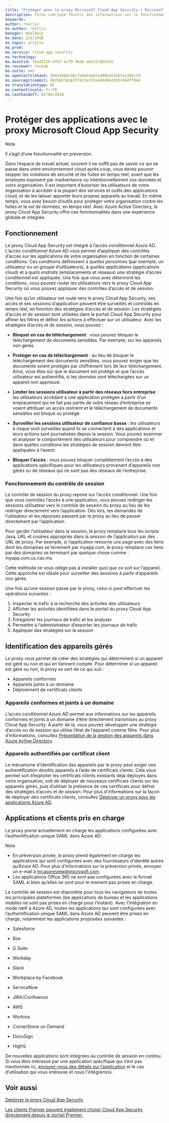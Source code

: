 ```yaml
---
title: "Protéger avec le proxy Microsoft Cloud App Security | Microsoft Docs"
description: Cette rubrique fournit des informations sur le fonctionnement du proxy Cloud App Security.
keywords: 
author: rkarlin
ms.author: rkarlin
manager: mbaldwin
ms.date: 2/6/2018
ms.topic: article
ms.prod: 
ms.service: cloud-app-security
ms.technology: 
ms.assetid: 35a43120-bf67-4cf9-9b48-ebe157dbbd18
ms.reviewer: reutam
ms.suite: ems
ms.openlocfilehash: 850436b8cb0c7a8e63a67a408ba51b6fecd9ac19
ms.sourcegitcommit: 8bfb8236b83f7423e73fe449d662935c084ff844
ms.translationtype: HT
ms.contentlocale: fr-FR
ms.lasthandoff: 02/09/2018
---
```

# <a name="protect-apps-with-microsoft-cloud-app-security-proxy"></a>Protéger des applications avec le proxy Microsoft Cloud App Security

> [!NOTE]
> Il s’agit d’une fonctionnalité en préversion.


Dans l’espace de travail actuel, souvent il ne suffit pas de savoir ce qui se passe dans votre environnement cloud après coup, vous devez pouvoir stopper les violations de sécurité et les fuites en temps réel, avant que les employés exposent par inadvertance ou intentionnellement vos données et votre organisation. Il est important d’autoriser les utilisateurs de votre organisation à accéder à la plupart des services et outils des applications cloud, et de les laisser apporter leurs propres appareils au travail. En même temps, vous avez besoin d’outils pour protéger votre organisation contre les fuites et le vol de données, en temps réel. Avec Azure Active Directory, le proxy Cloud App Security offre ces fonctionnalités dans une expérience globale et intégrée.

## <a name="how-it-works"></a>Fonctionnement

Le proxy Cloud App Security est intégré à l’accès conditionnel Azure AD. L’accès conditionnel Azure AD vous permet d’appliquer des contrôles d’accès sur les applications de votre organisation en fonction de certaines conditions. Ces conditions définissent à *quelles personnes* (par exemple, un utilisateur ou un groupe d’utilisateurs), à *quelles applications* (applications cloud) et à *quels endroits* (emplacements et réseaux) une stratégie d’accès conditionnel est appliquée. Une fois que vous avez déterminé les conditions, vous pouvez router les utilisateurs vers le proxy Cloud App Security où vous pouvez appliquer des contrôles d’accès et de session.

Une fois qu’un utilisateur est routé vers le proxy Cloud App Security, ses accès et ses sessions d’application peuvent être surveillés et contrôlés en temps réel, en fonction des stratégies d’accès et de session. Les stratégies d’accès et de session sont utilisées dans le portail Cloud App Security pour affiner les filtres et définir les actions à effectuer sur un utilisateur. Avec les stratégies d’accès et de session, vous pouvez :

-   **Bloquer en cas de téléchargement** : vous pouvez bloquer le téléchargement de documents sensibles. Par exemple, sur les appareils non gérés.

-   **Protéger en cas de téléchargement** : au lieu de bloquer le téléchargement des documents sensibles, vous pouvez exiger que les documents soient protégés par chiffrement lors de leur téléchargement. Ainsi, vous êtes sûr que le document est protégé et que l’accès utilisateur est authentifié, si les données sont téléchargées sur un appareil non approuvé. 

-   **Limiter les sessions utilisateur à partir des réseaux hors entreprise** : les utilisateurs accédant à une application protégée à partir d’un emplacement qui ne fait pas partie de votre réseau d’entreprise se voient attribuer un accès restreint et le téléchargement de documents sensibles est bloqué ou protégé.

-   **Surveiller les sessions utilisateur de confiance basse** : les utilisateurs à risque sont surveillés quand ils se connectent à des applications et leurs actions sont journalisées depuis la session. Vous pouvez examiner et analyser le comportement des utilisateurs pour comprendre où et dans quelles conditions les stratégies de session devront être appliquées à l’avenir. 

- **Bloquer l’accès** : vous pouvez bloquer complètement l’accès à des applications spécifiques pour les utilisateurs provenant d’appareils non gérés ou de réseaux qui ne sont pas des réseaux de l’entreprise.


### <a name="how-session-control-works"></a>Fonctionnement du contrôle de session

Le contrôle de session du proxy repose sur l’accès conditionnel. Une fois que vous contrôlez l’accès à une application, vous pouvez rediriger les sessions utilisateur vers le contrôle de session du proxy au lieu de les rediriger directement vers l’application. Dès lors, les demandes de l’utilisateur et les réponses passent par le proxy au lieu de passer directement par l’application.

Pour garder l’utilisateur dans la session, le proxy remplace tous les scripts Java, URL et cookies appropriés dans la session de l’application par des URL de proxy. Par exemple, si l’application retourne une page avec des liens dont les domaines se terminent par myapp.com, le proxy remplace ces liens par des domaines se terminant par quelque chose comme : myapp.com.us.cas.ms. 

Cette méthode ne vous oblige pas à installer quoi que ce soit sur l’appareil. Cette approche est idéale pour surveiller des sessions à partir d’appareils non gérés. 

Une fois qu’une session passe par le proxy, celui-ci peut effectuer les opérations suivantes :
1. Inspecter le trafic à la recherche des activités des utilisateurs
3. Afficher les activités identifiées dans le portail du proxy Cloud App Security
2. Enregistrer les journaux de trafic et les analyser
3. Permettre à l’administrateur d’exporter les journaux de trafic
4. Appliquer des stratégies sur la session

## <a name="managed-device-identification"></a>Identification des appareils gérés

Le proxy vous permet de créer des stratégies qui déterminent si un appareil est géré ou non et qui en tiennent compte. Pour déterminer si un appareil est géré ou non, le proxy se sert de ce qui suit :

-   Appareils conformes 
-   Appareils joints à un domaine 
-   Déploiement de certificats clients
 
 
### <a name="compliant-and-domain-joined-devices"></a>Appareils conformes et joints à un domaine
L’accès conditionnel Azure AD permet aux informations sur les appareils conformes et joints à un domaine d’être directement transmises au proxy Cloud App Security. À partir de là, vous pouvez développer une stratégie d’accès ou de session qui utilise l’état de l’appareil comme filtre.
Pour plus d’informations, consultez [Présentation de la gestion des appareils dans Azure Active Directory](https://docs.microsoft.com/azure/active-directory/device-management-introduction). 

### <a name="client-certificate-authenticated-devices"></a>Appareils authentifiés par certificat client

Le mécanisme d’identification des appareils par le proxy peut exiger une authentification desdits appareils à l’aide de certificats clients. Cela vous permet soit d’exploiter les certificats clients existants déjà déployés dans votre organisation, soit de déployer de nouveaux certificats clients sur les appareils gérés, puis d’utiliser la présence de ces certificats pour définir des stratégies d’accès et de session. Pour plus d’informations sur la façon de déployer des certificats clients, consultez [Déployer un proxy pour les applications Azure AD](proxy-deployment-aad.md).
 
## <a name="supported-apps-and-clients"></a>Applications et clients pris en charge

Le proxy prend actuellement en charge les applications configurées avec l’authentification unique SAML dans Azure AD. 

> [!NOTE]
> - En préversion privée, le proxy prend également en charge les applications qui sont configurées avec des fournisseurs d’identité autres qu’Azure AD. Pour plus d’informations sur la préversion privée, envoyez un e-mail à mcaspreview@microsoft.com.
> - Les applications Office 365 ne sont pas configurées avec le format SAML si bien qu’elles ne sont pour le moment pas prises en charge.

Le contrôle de session est disponible pour tous les navigateurs de toutes les principales plateformes (les applications de bureau et les applications mobiles ne sont pas prises en charge pour l’instant). Avec l’intégration en mode natif à Azure AD, toutes les applications qui sont configurées avec l’authentification unique SAML dans Azure AD peuvent être prises en charge, notamment les applications proposées suivantes :

-   Salesforce

-   Box

-   G Suite

-   Workday

-   Slack

-   Workplace by Facebook

-   ServiceNow

-   JIRA/Confluence

-   AWS

-   Workiva

-   CornerStone on Demand

-   DocuSign

-   HighQ 

De nouvelles applications sont intégrées au contrôle de session en continu. Si vous êtes intéressé par une application spécifique qui n’est pas mentionnée ici, [envoyez-nous des détails sur l’application](mailto:casfeedback@microsoft.com) et le cas d’utilisation qui vous intéresse et nous l’intégrerons.




## <a name="see-also"></a>Voir aussi  
[Déployer le proxy Cloud App Security](proxy-deployment-aad.md)   

[Les clients Premier peuvent également choisir Cloud App Security directement depuis le portail Premier.](https://premier.microsoft.com/)  
  


